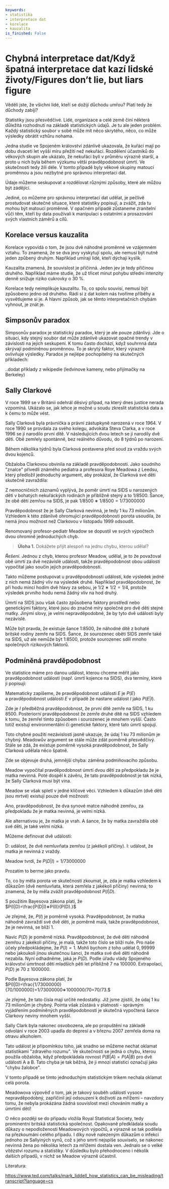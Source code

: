 ```yaml
---
keywords:
- statistika
- interpretace dat
- korelace
- kauzalita
is_finished: False
---
```


# Chybná interpretace dat/Když špatná interpretace dat kazí lidské životy/Figures don’t lie, but liars figure

Věděli jste, že všichni lidé, kteří se dožijí důchodu umřou? Platí tedy že důchody zabíjí? 

Statistiky jsou přesvědčivé. Lidé, organizace a celé země činí některá důležitá rozhodnutí na základě statistických údajů. Je tu ale jeden problém. Každý statistický soubor v sobě může mít něco skrytého, něco, co může výsledky obrátit vzhůru nohama.

Jedna studie ve Spojeném království zdánlivě ukazovala, že kuřáci mají po dobu dvaceti let vyšší míru přežití než nekuřáci. Rozdělení účastníků do věkových skupin ale ukázalo, že nekuřáci byli v průměru výrazně starší, a proto u nich byla během výzkumu větší pravděpodobnost úmrtí. Ve skutečnosti tedy žili déle. V tomto případě byly věkové skupiny matoucí proměnnou a jsou nezbytné pro správnou interpretaci dat.

Údaje můžeme seskupovat a rozdělovat různými způsoby, které ale můžou být zádějící.

Jediné, co můžeme pro správnou interpretaci dat udělat, je pečlivě prostudovat skutečné situace, které statistiky popisují, a zvážit, zda tu mohou být matoucí proměnné. V opačném případě zůstaneme zranitelní vůči těm, kteří by data používali k manipulaci s ostatními a prosazování svých vlastních záměrů a cílů.

## Korelace versus kauzalita

Korelace vypovídá o tom, že jsou dvě náhodné proměnné ve vzájemném vztahu. 
To znamená, že se dva jevy vyskytují spolu, ale nemusí být nutně jeden způbený druhým. 
Například umírají lidé, kteří dýchají kyslík. 

Kauzalita znamená, že souvislost je příčinná. Jeden jev je tedy příčinou druhého. 
Například máme studie, že už třicet minut pohybu střední intenzity denně snižuje riziko cukrovky o 30 %.

Korelace tedy neimplikuje kauzalitu. To, co spolu souvisí, nemusí být způsobeno jedno od druhého.
Rádi si z dat kolem nás tvoříme příběhy a vysvětlujeme si je. 
A hlavní způsob, jak se těmto interpretačních chybám vyhnout, je znát je. 

## Simpsonův paradox

Simpsonův paradox je statistický paradox, který je ale pouze zdánlivý. 
Jde o situaci, kdy stejný soubor dat může zdánlivě ukazovat opačné trendy v závislosti na jejich seskupení. 
K tomu často dochází, když souhrnná data skrývají podmíněnou proměnnou. 
To je skrytý faktor, který výrazně ovlivňuje výsledky. Paradox je nejlépe pochopitelný na skutečných příkladech:

..dodat příklady z wikipedie (ledvinove kameny, nebo přijímačky na Berkeley)

## Sally Clarkové

V roce 1999 se v Británii odehrál děsivý případ, na který dnes justice nerada vzpomíná. 
Ukázalo se, jak lehce je možné u soudu zkreslit statistická data a k čemu to může vést.

Sally Clarková byla právnička a právní zástupkyně narozená v roce 1964. 
V roce 1990 se provdala za svého kolegu, advokáta Steva Clarka, a v roce 1996 se jí narodilo první dítě. 
V následujících dvou letech se jí narodily dvě děti. Obě zemřely spontánně, bez reálného důvodu, do 8 týdnů po narození.

Během několika týdnů byla Clarková postavena před soud za vraždu svých dvou kojenců.

Obžaloba Clarkovou obvinila na základě pravděpodobnosti. 
Jako soudního "znalce" přivedli známého pediatra a profesora Roye Meadowa z Leedsu, 
který předložil jednoduchý argument, aby prokázal, že Clarková své děti skutečně zavraždila:

Z nemocničních záznamů vyplývá, že poměr úmrtí na SIDS u narozených dětí v bohatých nekuřáckých rodinách je přibližně stejný a to $1/8500$. 
Šance, že obě děti zemřou na SIDS, je pak $1/8500∗1/8500=1/73000000$

Pravděpodobnost že je Sally Clarková nevinná, je tedy 1 ku 73 milionům.
Vzhledem k této zdánlivě ohromující pravděpodobnosti porota usoudila, 
že nemá jinou možnost než Clarkovou v listopadu 1999 odsoudit. 

Renomovaný profesor-pediatr Meadow se dopustil ve svých výpočtech dvou ohromně jednoduchých chyb. 

> **Úloha 1.** Dokážete přijít alespoň na jednu chybu, kterou udělal?

*Řešení.* Jednou z chyb, kterou profesor Meadow, udělal, 
je to že považoval obě úmrtí za dvě nezávislé události, 
takže pravděpodobnost obou událostí vypočítal jako součin jejich pravděpodobností.

Takto můžeme postupovat u pravděpodobností událostí, 
kde výsledek jedné z nich nemá žádný vliv na výsledek druhé. 
Například pravděpodobnost, že při hodu mincí hodím dvě hlavy za sebou, 
je $1/2∗1/2=1/4$, protože výsledek prvního hodu nemá žádný vliv na hod druhý.

Úmrtí na SIDS jsou však často způsobena faktory prostředí nebo genetickými faktory, které jsou do značné míry společné pro dvě děti stejné matky. Jinými slovy, je velmi nepravděpodobné, že by tyto dvě události byly nezávislé.

Může být pravda, že existuje šance 1:8500, 
že náhodné dítě z bohaté britské rodiny zemře na SIDS.
Šance, že sourozenec oběti SIDS zemře také na SIDS, už ale nemůže být 1:8500, 
protože sourozenec sdílí mnoho společných rizikových faktorů.

## Podmíněná pravděpodobnost

Ve statistice máme pro danou událost, kterou chceme měřit jako pravděpodobnost události (např. úmrtí kojence na SIDS), dva termíny, které ji popisují:

Matematicky zapíšeme, že pravděpodobnost události $E$ je $P(E)$  
a pravděpodobnost události $E$ v případě že nastane událost $I$ jako  $P(E|I)$.
  
Zde je $I$ předběžná pravděpodobnost, že první dítě zemře na SIDS, $1$ ku $8500$. 
Posteriorní pravděpodobnost že zemře druhé dítě na SIDS vzhledem k tomu, 
že zemřel tímto způsobem i sourozenec je mnohem vyšší. 
Často totiž existují environmentální či genetické faktory, které tato úmrtí spojují.

Toto chybné použití nezávislosti jasně ukazuje, 
že údaj $1$ ku $73$ milionům je chybný. 
Meadowův argument se stále může zdát poměrně přesvědčivý.  
Stále se zdá, že existuje poměrně vysoká pravděpodobnost, 
že Sally Clarková udělala něco špatně.

Zde se objevuje druhá, jemnější chyba: záměna podmiňovacího způsobu.

Meadow vypočítal pravděpodobnost úmrtí dvou dětí za předpokladu 
že je matka nevinná. Poté dospěl k závěru, že tato pravděpodobnost je tak nízká,
že Sally Clarková musí být vina.

Meadow se však spletl v jedné klíčové věci. 
Vzhledem k důkazům (dvě děti jsou mrtvé) existují pouze dvě možnosti:

Ano, pravděpodobnost, že dva synové matce náhodně zemřou, 
za předpokladu že je matka nevinná, je velmi nízká.

Ale alternativou je, že matka je vrah. 
A šance, že by matka zavraždila obě své děti, je také velmi nízká.

Můžeme definovat dvě události:

D: událost, že dvě nemluvňata zemřou (z jakékoli příčiny).
I: událost, že matka je nevinná z vraždy.
 
Meadow tvrdí, že $P(D|I)=1/73000000$

Prozatím to berme jako pravdu.

To, co by měla porota ve skutečnosti zkoumat, je, 
zda je matka vzhledem k důkazům 
(dvě nemluvňata, která zemřela z jakékoli příčiny) nevinná; 
to znamená, že by měla zvážit pravděpodobnost $P(I|D)$.
 
S použitím Bayesova zákona platí, že  
$P(I|D)=\frac{P(D|I)∗P(I)}{P(D).}$
 
Je zřejmé, že, $P(I)$ je poměrně vysoká. Pravděpodobnost, že matka náhodně zavraždí své dvě děti, je poměrně malá, takže pravděpodobnost, že je nevinná, se blíží $1$.

Navíc $P(D)$ je poměrně nízká. Pravděpodobnost, že dvě děti náhodně zemřou z jakékoli příčiny, je malá, takže toto číslo se blíží nule.
Pro naše účely předpokládejme, že $P(I)=1$. Mohli bychom z toho udělat $0,99999$ 
nebo jakoukoli jinou skutečnou šanci, že matka své dvě děti náhodně nezabila.
Nyní odhadněme, jaká je  $P(D)$. Podle úřadu vlády Spojeného království 
úmrtnost dětí mladších pěti let přibližně $7$ na $100 000$. 
Extrapolací, $P(D)$ je $70$ z $1 000 000$.

Podle Bayesova zákona platí, že  
$P(I|D)=\frac{1/73000000}{70/1000000}=1/73000000∗1000000/70=70/73.$

Je zřejmé, že tato čísla mají určité nedostatky. Již jsme zjistili, že údaj 1 ku 73 milionům je chybný. Pointa však zůstává v platnosti - správným vyjádřením podmíněných pravděpodobností je skutečná vypočtená šance Clarkovy neviny mnohem vyšší.

Sally Clark byla nakonec osvobozena, ale po propuštění na základě odvolání v roce 2003 upadla do depresí a v březnu 2007 zemřela doma na otravu alkoholem.

Tato událost je připomínkou toho, 
jak snadno se můžeme nechat oklamat statistikami "zdravého rozumu". 
Ve skutečnosti se jedná o chybu, kterou použila obžaloba, 
když předpokládala rovnost $P(B|A)=P(A|B)$ pro dvě události A a B.
Tato chyba je tak běžná, že ji mnozí statistici označují jako "chybu žalobce".

V tomto případě se tímto jednoduchým statistickým trikem nechala oklamat celá porota.

Meadowova výpověď o tom, jak je takový souběh událostí vysoce nepravděpodobný, zapříčinil její odsouzení k doživotí za mřížemi – navzdory tomu, 
že nebyla prokázána žádná souvislost mezi chováním matky a úmrtími dětí!

O něco později se do případu vložila Royal Statistical Society, 
tedy prominentní britská statistická společnost. 
Opakovaně předkládala soudu důkazy o nepodloženosti Meadowových výpočtů, 
a výrazně se tak podílela na přezkoumání celého případu. 
I díky nově nalezeným důkazům o infekci jednoho ze Sallyiných synů, 
což s jeho smrtí nejspíše souviselo, 
se nakonec nevinná žena po několika letech za mřížemi dostala ven. 
Jednalo se o velké vítězství rozumu a statistiky.
V důsledku bylo přehodnoceno i několik dalších případů, 
v nichž se Meadow výrazně účastnil.




Literatura:

https://www.ted.com/talks/mark_liddell_how_statistics_can_be_misleading/transcript?language=cs
